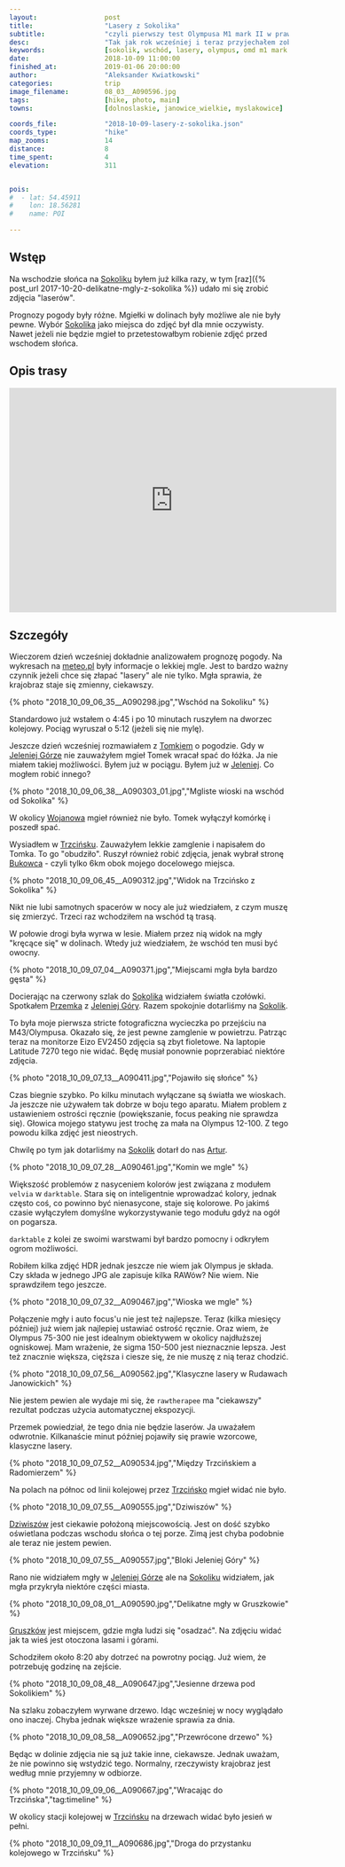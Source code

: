 ```yaml
---
layout:                 post
title:                  "Lasery z Sokolika"
subtitle:               "czyli pierwszy test Olympusa M1 mark II w prawdziwym boju"
desc:                   "Tak jak rok wcześniej i teraz przyjechałem zobaczyć jesień do Jeleniej Góry. Sokolik to najbardziej znany punkt widokowy, który jest najciekawszy w połączeniu z delikatnymi mgłami. Tym razem prognoza była nieoczywista jednak chciałem spróbować. Dodatkowo chciałem przetestować Olympus M1 mark II, na którego zmieniłem z Pentaksa K-S2, i jeszcze się uczyłem obsługi."
keywords:               [sokolik, wschód, lasery, olympus, omd m1 mark ii]
date:                   2018-10-09 11:00:00
finished_at:            2019-01-06 20:00:00
author:                 "Aleksander Kwiatkowski"
categories:             trip
image_filename:         08_03__A090596.jpg
tags:                   [hike, photo, main]
towns:                  [dolnoslaskie, janowice_wielkie, myslakowice]

coords_file:            "2018-10-09-lasery-z-sokolika.json"
coords_type:            "hike"
map_zooms:              14
distance:               8
time_spent:             4
elevation:              311


pois:
#  - lat: 54.45911
#    lon: 18.56281
#    name: POI

---
```


[meteo]: http://www.meteo.pl/

[wiki-sokolik]: https://pl.wikipedia.org/wiki/Sokolik
[wiki-jelenia-gora]: https://pl.wikipedia.org/wiki/Jelenia_G%C3%B3ra
[wiki-wojanow]: https://pl.wikipedia.org/wiki/Wojan%C3%B3w
[wiki-trzcinsko]: https://pl.wikipedia.org/wiki/Trzci%C5%84sko
[wiki-bukowiec]: https://pl.wikipedia.org/wiki/Bukowiec_(powiat_jeleniog%C3%B3rski)
[wiki-dziwiszow]: https://pl.wikipedia.org/wiki/Dziwisz%C3%B3w
[wiki-gruszkow]: https://pl.wikipedia.org/wiki/Gruszk%C3%B3w_(wojew%C3%B3dztwo_dolno%C5%9Bl%C4%85skie)

[jelenia-jest-spoko]: https://www.facebook.com/JeleniajestSPOKO/
[przemek]: https://500px.com/quadalcanal
[artur]: https://www.facebook.com/Swiat.z.obiektywu.Artura.Bociarskiego/

## Wstęp

Na wschodzie słońca na [Sokoliku][wiki-sokolik] byłem już kilka razy,
w tym [raz]({% post_url 2017-10-20-delikatne-mgly-z-sokolika %})
udało mi się zrobić zdjęcia "laserów".

Prognozy pogody były różne. Mgiełki w dolinach były możliwe ale nie były pewne.
Wybór [Sokolika][wiki-sokolik] jako miejsca do zdjęć był dla mnie oczywisty.
Nawet jeżeli nie będzie mgieł to przetestowałbym robienie zdjęć przed wschodem słońca.

## Opis trasy

<iframe height='405' width='590' frameborder='0' allowtransparency='true' scrolling='no' src='https://www.strava.com/activities/1899722489/embed/83afab9b1699d1baafb4b9c2c18ae3f4c53abfb5'></iframe>

## Szczegóły

Wieczorem dzień wcześniej dokładnie analizowałem prognozę pogody.
Na wykresach na [meteo.pl][meteo]
były informacje o lekkiej mgle. Jest to bardzo ważny czynnik jeżeli chce
się złapać "lasery" ale nie tylko. Mgła sprawia, że krajobraz staje się zmienny,
ciekawszy.

{% photo "2018_10_09_06_35__A090298.jpg","Wschód na Sokoliku" %}

Standardowo już wstałem o 4:45 i po 10 minutach ruszyłem na dworzec kolejowy.
Pociąg wyruszał o 5:12 (jeżeli się nie mylę).

Jeszcze dzień wcześniej rozmawiałem z [Tomkiem][jelenia-jest-spoko] o pogodzie. Gdy
w [Jeleniej Górze][wiki-jelenia-gora] nie zauważyłem mgieł Tomek wracał
spać do łóżka. Ja nie miałem takiej możliwości. Byłem już w pociągu.
Byłem już w [Jeleniej][wiki-jelenia-gora]. Co mogłem robić innego?

{% photo "2018_10_09_06_38__A090303_01.jpg","Mgliste wioski na wschód od Sokolika" %}

W okolicy [Wojanowa][wiki-wojanow] mgieł również nie było. Tomek wyłączył
komórkę i poszedł spać.

Wysiadłem w [Trzcińsku][wiki-trzcinsko]. Zauważyłem lekkie zamglenie
i napisałem do Tomka. To go "obudziło". Ruszył również robić zdjęcia, jenak
wybrał stronę [Bukowca][wiki-bukowiec] - czyli tylko 6km obok mojego docelowego miejsca.

{% photo "2018_10_09_06_45__A090312.jpg","Widok na Trzcińsko z Sokolika" %}

Nikt nie lubi samotnych spacerów w nocy ale już wiedziałem, z czym muszę
się zmierzyć. Trzeci raz wchodziłem na wschód tą trasą.

W połowie drogi była wyrwa w lesie. Miałem przez nią widok na mgły "kręcące się"
w dolinach. Wtedy już wiedziałem, że wschód ten musi być owocny.

{% photo "2018_10_09_07_04__A090371.jpg","Miejscami mgła była bardzo gęsta" %}

Docierając na czerwony szlak do [Sokolika][wiki-sokolik] widziałem światła czołówki.
Spotkałem [Przemka][przemek] z [Jeleniej Góry][wiki-jelenia-gora].
Razem spokojnie dotarliśmy na [Sokolik][wiki-sokolik].

To była moje pierwsza stricte fotograficzna wycieczka po przejściu na M43/Olympusa.
Okazało się, że jest pewne zamglenie w powietrzu. Patrząc teraz na monitorze
Eizo EV2450 zdjęcia są zbyt fioletowe. Na laptopie Latitude 7270 tego nie widać.
Będę musiał ponownie poprzerabiać niektóre zdjęcia.

{% photo "2018_10_09_07_13__A090411.jpg","Pojawiło się słońce" %}

Czas biegnie szybko. Po kilku minutach wyłączane są światła we wioskach.
Ja jeszcze nie używałem tak dobrze w boju tego aparatu. Miałem problem z ustawieniem
ostrości ręcznie (powiększanie, focus peaking nie sprawdza się). Głowica mojego statywu
jest trochę za mała na Olympus 12-100. Z tego powodu kilka zdjęć jest nieostrych.

Chwilę po tym jak dotarliśmy na [Sokolik][wiki-sokolik] dotarł do nas
[Artur][artur].

{% photo "2018_10_09_07_28__A090461.jpg","Komin we mgle" %}

Większość problemów z nasyceniem kolorów jest związana z modułem `velvia` w
`darktable`. Stara się on inteligentnie wprowadzać kolory, jednak często coś,
co powinno być nienasycone, staje się kolorowe. Po jakimś czasie wyłączyłem
domyślne wykorzystywanie tego modułu gdyż na ogół on pogarsza.

`darktable` z kolei ze swoimi warstwami był bardzo pomocny i odkryłem ogrom
możliwości.

Robiłem kilka zdjęć HDR jednak jeszcze nie wiem jak Olympus je składa. Czy składa w jednego
JPG ale zapisuje kilka RAWów? Nie wiem. Nie sprawdziłem tego jeszcze.

<!-- {% photo "2018_10_09_07_30__A090463.jpg","Pomarańczowe warstwy" %} -->
{% photo "2018_10_09_07_32__A090467.jpg","Wioska we mgle" %}

Połączenie mgły i auto focus'u nie jest też najlepsze. Teraz (kilka miesięcy później)
już wiem jak najlepiej
ustawiać ostrość ręcznie. Oraz wiem, że Olympus 75-300 nie jest idealnym
obiektywem w okolicy najdłuższej ogniskowej. Mam wrażenie, że sigma 150-500 jest
nieznacznie lepsza. Jest też znacznie większa, cięższa i ciesze się, że
nie muszę z nią teraz chodzić.

{% photo "2018_10_09_07_56__A090562.jpg","Klasyczne lasery w Rudawach Janowickich" %}

Nie jestem pewien ale wydaje mi się, że `rawtherapee` ma "ciekawszy"
rezultat podczas użycia automatycznej ekspozycji.

Przemek powiedział, że tego dnia nie będzie laserów. Ja uważałem odwrotnie.
Kilkanaście minut później pojawiły się prawie wzorcowe, klasyczne lasery.

{% photo "2018_10_09_07_52__A090534.jpg","Między Trzcińskiem a Radomierzem" %}

Na polach na północ od linii kolejowej przez [Trzcińsko][wiki-trzcinsko]
mgieł widać nie było.

{% photo "2018_10_09_07_55__A090555.jpg","Dziwiszów" %}

[Dziwiszów][wiki-dziwiszow] jest ciekawie położoną miejscowością. Jest on
dość szybko oświetlana podczas wschodu słońca o tej porze. Zimą jest chyba
podobnie ale teraz nie jestem pewien.

{% photo "2018_10_09_07_55__A090557.jpg","Bloki Jeleniej Góry" %}

Rano nie widziałem mgły w [Jeleniej Górze][wiki-jelenia-gora] ale
na [Sokoliku][wiki-sokolik] widziałem,
jak mgła przykryła niektóre części miasta.

{% photo "2018_10_09_08_01__A090590.jpg","Delikatne mgły w Gruszkowie" %}

[Gruszków][wiki-gruszkow] jest miejscem, gdzie mgła ludzi się "osadzać".
Na zdjęciu widać jak ta wieś jest otoczona lasami i górami.

<!-- {% photo "2018_10_09_08_00__A090584.jpg","Lasery w przełęczy pod Szwajcarką" %} -->

Schodziłem około 8:20 aby dotrzeć na powrotny pociąg. Już wiem, że potrzebuję
godzinę na zejście.

{% photo "2018_10_09_08_48__A090647.jpg","Jesienne drzewa pod Sokolikiem" %}

Na szlaku zobaczyłem wyrwane drzewo. Idąc wcześniej w nocy wyglądało ono inaczej.
Chyba jednak większe wrażenie sprawia za dnia.

{% photo "2018_10_09_08_58__A090652.jpg","Przewrócone drzewo" %}

Będąc w dolinie zdjęcia nie są już takie inne, ciekawsze. Jednak uważam, że
nie powinno się wstydzić tego. Normalny, rzeczywisty krajobraz jest
według mnie przyjemny w odbiorze.

{% photo "2018_10_09_09_06__A090667.jpg","Wracając do Trzcińska","tag:timeline" %}

W okolicy stacji kolejowej w [Trzcińsku][wiki-trzcinsko] na drzewach widać
było jesień w pełni.

{% photo "2018_10_09_09_11__A090686.jpg","Droga do przystanku kolejowego w Trzcińsku" %}

<!-- {% photo "2018_10_09_09_15__A090698.jpg","Jesienne Trzcińsko","tag:timeline" %} -->
